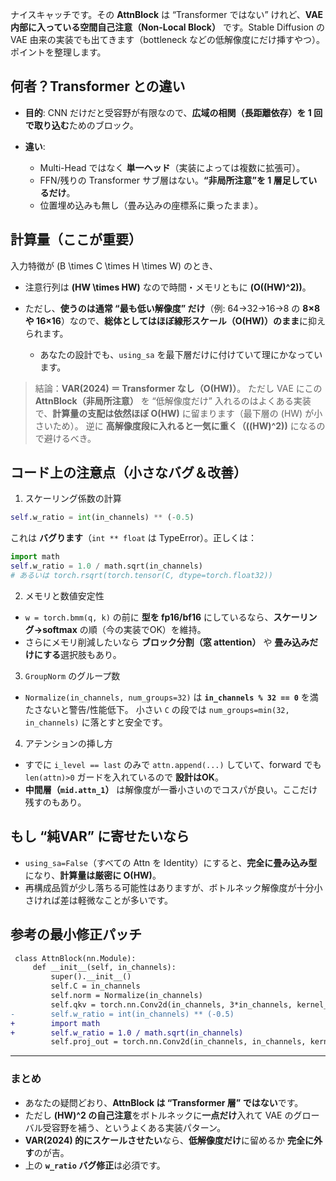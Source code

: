 ナイスキャッチです。その **AttnBlock** は “Transformer ではない” けれど、**VAE内部に入っている空間自己注意（Non-Local Block）** です。Stable Diffusion の VAE 由来の実装でも出てきます（bottleneck などの低解像度にだけ挿すやつ）。ポイントを整理します。

## 何者？Transformer との違い

* **目的**: CNN だけだと受容野が有限なので、**広域の相関（長距離依存）を 1 回で取り込む**ためのブロック。
* **違い**:

  * Multi-Head ではなく **単一ヘッド**（実装によっては複数に拡張可）。
  * FFN/残りの Transformer サブ層はない。**“非局所注意”を 1 層足しているだけ**。
  * 位置埋め込みも無し（畳み込みの座標系に乗ったまま）。

## 計算量（ここが重要）

入力特徴が (B \times C \times H \times W) のとき、

* 注意行列は **(HW \times HW)** なので時間・メモリともに **(O((HW)^2))**。
* ただし、**使うのは通常 “最も低い解像度” だけ**（例: 64→32→16→8 の **8×8 や 16×16**）なので、**総体としてはほぼ線形スケール（O(HW)）のまま**に抑えられます。

  * あなたの設計でも、`using_sa` を最下層だけに付けていて理にかなっています。

> 結論：**VAR(2024) ＝ Transformer なし（O(HW)）**。
> ただし VAE にこの **AttnBlock（非局所注意）** を “低解像度だけ” 入れるのはよくある実装で、**計算量の支配は依然ほぼ O(HW)** に留まります（最下層の (HW) が小さいため）。
> 逆に **高解像度段に入れると一気に重く（((HW)^2))** になるので避けるべき。

## コード上の注意点（小さなバグ＆改善）

1. スケーリング係数の計算

```python
self.w_ratio = int(in_channels) ** (-0.5)
```

これは **バグります**（`int ** float` は TypeError）。正しくは：

```python
import math
self.w_ratio = 1.0 / math.sqrt(in_channels)
# あるいは torch.rsqrt(torch.tensor(C, dtype=torch.float32))
```

2. メモリと数値安定性

* `w = torch.bmm(q, k)` の前に **型を fp16/bf16** にしているなら、**スケーリング→softmax** の順（今の実装でOK）を維持。
* さらにメモリ削減したいなら **ブロック分割（窓 attention）** や **畳み込みだけにする**選択肢もあり。

3. `GroupNorm` のグループ数

* `Normalize(in_channels, num_groups=32)` は **`in_channels % 32 == 0`** を満たさないと警告/性能低下。
  小さい `C` の段では `num_groups=min(32, in_channels)` に落とすと安全です。

4. アテンションの挿し方

* すでに `i_level == last` のみで `attn.append(...)` していて、forward でも `len(attn)>0` ガードを入れているので **設計はOK**。
* **中間層（`mid.attn_1`）** は解像度が一番小さいのでコスパが良い。ここだけ残すのもあり。

## もし “純VAR” に寄せたいなら

* `using_sa=False`（すべての Attn を Identity）にすると、**完全に畳み込み型**になり、**計算量は厳密に O(HW)**。
* 再構成品質が少し落ちる可能性はありますが、ボトルネック解像度が十分小さければ差は軽微なことが多いです。

## 参考の最小修正パッチ

```diff
 class AttnBlock(nn.Module):
     def __init__(self, in_channels):
         super().__init__()
         self.C = in_channels
         self.norm = Normalize(in_channels)
         self.qkv = torch.nn.Conv2d(in_channels, 3*in_channels, kernel_size=1, stride=1, padding=0)
-        self.w_ratio = int(in_channels) ** (-0.5)
+        import math
+        self.w_ratio = 1.0 / math.sqrt(in_channels)
         self.proj_out = torch.nn.Conv2d(in_channels, in_channels, kernel_size=1, stride=1, padding=0)
```

---

### まとめ

* あなたの疑問どおり、**AttnBlock は “Transformer 層” ではない**です。
* ただし **(HW)^2 の自己注意**をボトルネックに**一点だけ**入れて VAE のグローバル受容野を補う、というよくある実装パターン。
* **VAR(2024) 的にスケールさせたい**なら、**低解像度だけ**に留めるか **完全に外す**のが吉。
* 上の **`w_ratio` バグ修正**は必須です。
